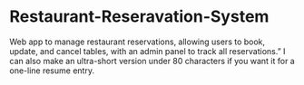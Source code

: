 # Restaurant-Reseravation-System
Web app to manage restaurant reservations, allowing users to book, update, and cancel tables, with an admin panel to track all reservations.”  I can also make an ultra-short version under 80 characters if you want it for a one-line resume entry.
